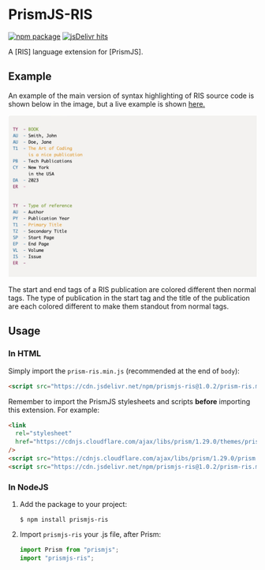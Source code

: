 # PrismJS-RIS

[![npm package](https://img.shields.io/npm/v/prismjs-ris?logo=npm&style=for-the-badge)](https://www.npmjs.com/package/prismjs-ris)
[![jsDelivr hits](https://img.shields.io/jsdelivr/npm/hm/prismjs-ris?color=gold&logo=javascript&style=for-the-badge)](https://www.jsdelivr.com/package/npm/prismjs-ris)

A [RIS] language extension for [PrismJS].

## Example

An example of the main version of syntax highlighting of RIS source code is shown
below in the image, but a live example is shown
[here.](https://raw.githack.com/harcokuppens/prismjs-ris/main/example.html)

![example.jpg](./example.jpg)

The start and end tags of a RIS publication are colored different then normal tags.
The type of publication in the start tag and the title of the publication are each
colored different to make them standout from normal tags.

## Usage

### In HTML

Simply import the `prism-ris.min.js` (recommended at the end of `body`):

```html
<script src="https://cdn.jsdelivr.net/npm/prismjs-ris@1.0.2/prism-ris.min.js"></script>
```

Remember to import the PrismJS stylesheets and scripts **before** importing this
extension. For example:

```html
<link
  rel="stylesheet"
  href="https://cdnjs.cloudflare.com/ajax/libs/prism/1.29.0/themes/prism-solarizedlight.min.css"
/>
<script src="https://cdnjs.cloudflare.com/ajax/libs/prism/1.29.0/prism.min.js"></script>
<script src="https://cdn.jsdelivr.net/npm/prismjs-ris@1.0.2/prism-ris.min.js"></script>
```

### In NodeJS

1. Add the package to your project:

   ```console
   $ npm install prismjs-ris
   ```

2. Import `prismjs-ris` your .js file, after Prism:

   ```js
   import Prism from "prismjs";
   import "prismjs-ris";
   ```
